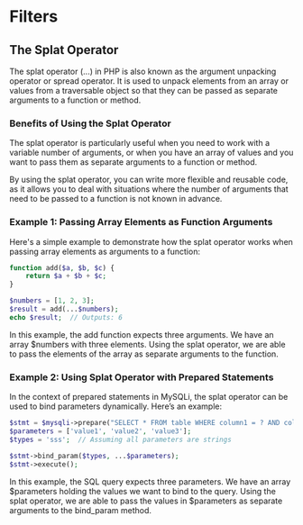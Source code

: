 # Filters

## The Splat Operator 

The splat operator (...) in PHP is also known as the argument unpacking operator or spread operator. It is used to unpack elements from an array or values from a traversable object so that they can be passed as separate arguments to a function or method.


### Benefits of Using the Splat Operator

The splat operator is particularly useful when you need to work with a variable number of arguments, or when you have an array of values and you want to pass them as separate arguments to a function or method.

By using the splat operator, you can write more flexible and reusable code, as it allows you to deal with situations where the number of arguments that need to be passed to a function is not known in advance.


### Example 1: Passing Array Elements as Function Arguments

Here's a simple example to demonstrate how the splat operator works when passing array elements as arguments to a function:

```PHP
function add($a, $b, $c) {
    return $a + $b + $c;
}

$numbers = [1, 2, 3];
$result = add(...$numbers);
echo $result;  // Outputs: 6
```

In this example, the add function expects three arguments. We have an array $numbers with three elements. Using the splat operator, we are able to pass the elements of the array as separate arguments to the function.


### Example 2: Using Splat Operator with Prepared Statements

In the context of prepared statements in MySQLi, the splat operator can be used to bind parameters dynamically. Here’s an example:

```PHP
$stmt = $mysqli->prepare("SELECT * FROM table WHERE column1 = ? AND column2 = ? AND column3 = ?");
$parameters = ['value1', 'value2', 'value3'];
$types = 'sss';  // Assuming all parameters are strings

$stmt->bind_param($types, ...$parameters);
$stmt->execute();
```

In this example, the SQL query expects three parameters. We have an array $parameters holding the values we want to bind to the query. Using the splat operator, we are able to pass the values in $parameters as separate arguments to the bind_param method.